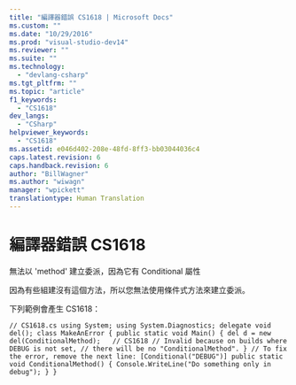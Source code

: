 ```yaml
---
title: "編譯器錯誤 CS1618 | Microsoft Docs"
ms.custom: ""
ms.date: "10/29/2016"
ms.prod: "visual-studio-dev14"
ms.reviewer: ""
ms.suite: ""
ms.technology: 
  - "devlang-csharp"
ms.tgt_pltfrm: ""
ms.topic: "article"
f1_keywords: 
  - "CS1618"
dev_langs: 
  - "CSharp"
helpviewer_keywords: 
  - "CS1618"
ms.assetid: e046d402-208e-48fd-8ff3-bb03044036c4
caps.latest.revision: 6
caps.handback.revision: 6
author: "BillWagner"
ms.author: "wiwagn"
manager: "wpickett"
translationtype: Human Translation
---
```

# 編譯器錯誤 CS1618
無法以 'method' 建立委派，因為它有 Conditional 屬性  
  
 因為有些組建沒有這個方法，所以您無法使用條件式方法來建立委派。  
  
 下列範例會產生 CS1618：  
  
```  
// CS1618.cs using System; using System.Diagnostics; delegate void del(); class MakeAnError { public static void Main() { del d = new del(ConditionalMethod);   // CS1618 // Invalid because on builds where DEBUG is not set, // there will be no "ConditionalMethod". } // To fix the error, remove the next line: [Conditional("DEBUG")] public static void ConditionalMethod() { Console.WriteLine("Do something only in debug"); } }  
```